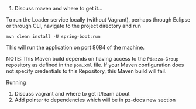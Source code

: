 1. Discuss maven and where to get it...

To run the Loader service locally (without Vagrant), perhaps through Eclipse or through CLI, navigate to the project directory and run

    mvn clean install -U spring-boot:run

This will run the application on port 8084 of the machine.

NOTE: This Maven build depends on having access to the `Piazza-Group` repository as defined in the `pom.xml` file. If your Maven configuration does not specify credentials to this Repository, this Maven build will fail. 

Running

1. Discuss vagrant and where to get it/learn about
2. Add pointer to dependencies which will be in pz-docs new section
